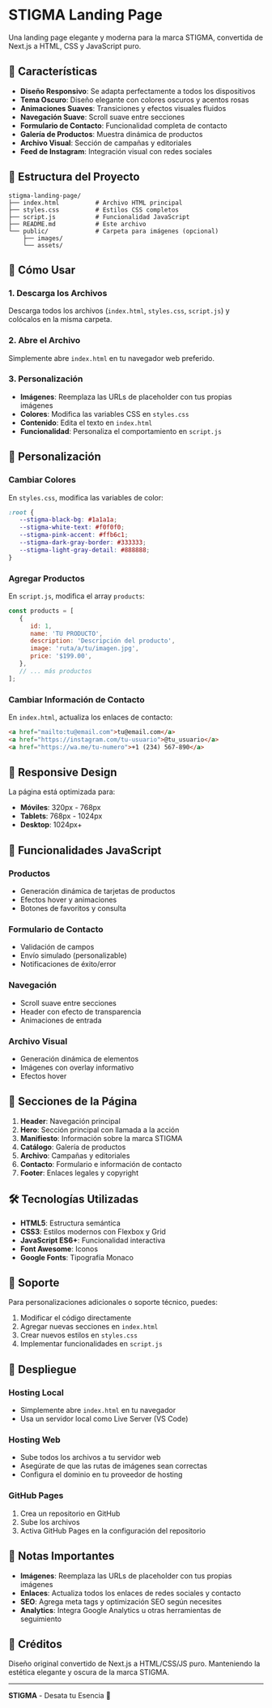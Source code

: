 # STIGMA Landing Page

Una landing page elegante y moderna para la marca STIGMA, convertida de Next.js a HTML, CSS y JavaScript puro.

## 🎨 Características

-  **Diseño Responsivo**: Se adapta perfectamente a todos los dispositivos
-  **Tema Oscuro**: Diseño elegante con colores oscuros y acentos rosas
-  **Animaciones Suaves**: Transiciones y efectos visuales fluidos
-  **Navegación Suave**: Scroll suave entre secciones
-  **Formulario de Contacto**: Funcionalidad completa de contacto
-  **Galería de Productos**: Muestra dinámica de productos
-  **Archivo Visual**: Sección de campañas y editoriales
-  **Feed de Instagram**: Integración visual con redes sociales

## 📁 Estructura del Proyecto

```
stigma-landing-page/
├── index.html          # Archivo HTML principal
├── styles.css          # Estilos CSS completos
├── script.js           # Funcionalidad JavaScript
├── README.md           # Este archivo
└── public/             # Carpeta para imágenes (opcional)
    ├── images/
    └── assets/
```

## 🚀 Cómo Usar

### 1. Descarga los Archivos

Descarga todos los archivos (`index.html`, `styles.css`, `script.js`) y colócalos en la misma carpeta.

### 2. Abre el Archivo

Simplemente abre `index.html` en tu navegador web preferido.

### 3. Personalización

-  **Imágenes**: Reemplaza las URLs de placeholder con tus propias imágenes
-  **Colores**: Modifica las variables CSS en `styles.css`
-  **Contenido**: Edita el texto en `index.html`
-  **Funcionalidad**: Personaliza el comportamiento en `script.js`

## 🎨 Personalización

### Cambiar Colores

En `styles.css`, modifica las variables de color:

```css
:root {
   --stigma-black-bg: #1a1a1a;
   --stigma-white-text: #f0f0f0;
   --stigma-pink-accent: #ffb6c1;
   --stigma-dark-gray-border: #333333;
   --stigma-light-gray-detail: #888888;
}
```

### Agregar Productos

En `script.js`, modifica el array `products`:

```javascript
const products = [
   {
      id: 1,
      name: 'TU PRODUCTO',
      description: 'Descripción del producto',
      image: 'ruta/a/tu/imagen.jpg',
      price: '$199.00',
   },
   // ... más productos
];
```

### Cambiar Información de Contacto

En `index.html`, actualiza los enlaces de contacto:

```html
<a href="mailto:tu@email.com">tu@email.com</a>
<a href="https://instagram.com/tu-usuario">@tu_usuario</a>
<a href="https://wa.me/tu-numero">+1 (234) 567-890</a>
```

## 📱 Responsive Design

La página está optimizada para:

-  **Móviles**: 320px - 768px
-  **Tablets**: 768px - 1024px
-  **Desktop**: 1024px+

## 🔧 Funcionalidades JavaScript

### Productos

-  Generación dinámica de tarjetas de productos
-  Efectos hover y animaciones
-  Botones de favoritos y consulta

### Formulario de Contacto

-  Validación de campos
-  Envío simulado (personalizable)
-  Notificaciones de éxito/error

### Navegación

-  Scroll suave entre secciones
-  Header con efecto de transparencia
-  Animaciones de entrada

### Archivo Visual

-  Generación dinámica de elementos
-  Imágenes con overlay informativo
-  Efectos hover

## 🎯 Secciones de la Página

1. **Header**: Navegación principal
2. **Hero**: Sección principal con llamada a la acción
3. **Manifiesto**: Información sobre la marca STIGMA
4. **Catálogo**: Galería de productos
5. **Archivo**: Campañas y editoriales
6. **Contacto**: Formulario e información de contacto
7. **Footer**: Enlaces legales y copyright

## 🛠️ Tecnologías Utilizadas

-  **HTML5**: Estructura semántica
-  **CSS3**: Estilos modernos con Flexbox y Grid
-  **JavaScript ES6+**: Funcionalidad interactiva
-  **Font Awesome**: Iconos
-  **Google Fonts**: Tipografía Monaco

## 📧 Soporte

Para personalizaciones adicionales o soporte técnico, puedes:

1. Modificar el código directamente
2. Agregar nuevas secciones en `index.html`
3. Crear nuevos estilos en `styles.css`
4. Implementar funcionalidades en `script.js`

## 🚀 Despliegue

### Hosting Local

-  Simplemente abre `index.html` en tu navegador
-  Usa un servidor local como Live Server (VS Code)

### Hosting Web

-  Sube todos los archivos a tu servidor web
-  Asegúrate de que las rutas de imágenes sean correctas
-  Configura el dominio en tu proveedor de hosting

### GitHub Pages

1. Crea un repositorio en GitHub
2. Sube los archivos
3. Activa GitHub Pages en la configuración del repositorio

## 📝 Notas Importantes

-  **Imágenes**: Reemplaza las URLs de placeholder con tus propias imágenes
-  **Enlaces**: Actualiza todos los enlaces de redes sociales y contacto
-  **SEO**: Agrega meta tags y optimización SEO según necesites
-  **Analytics**: Integra Google Analytics u otras herramientas de seguimiento

## 🎨 Créditos

Diseño original convertido de Next.js a HTML/CSS/JS puro.
Manteniendo la estética elegante y oscura de la marca STIGMA.

---

**STIGMA** - Desata tu Esencia 🖤
